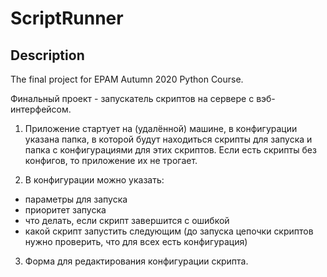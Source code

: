 # ScriptRunner

## Description
The final project for EPAM Autumn 2020 Python Course.

Финальный проект - запускатель скриптов на сервере с вэб-интерфейсом.

1. Приложение стартует на (удалённой) машине,
в конфигурации указана папка, в которой будут находиться
скрипты для запуска и папка с конфигурациями для этих скриптов.
Если есть скрипты без конфигов, то приложение их не трогает.

2. В конфигурации можно указать:
  * параметры для запуска
  * приоритет запуска
  * что делать, если скрипт завершится с ошибкой
  * какой скрипт запустить следующим
  (до запуска цепочки скриптов нужно проверить, что для всех есть конфигурация)

3. Форма для редактирования конфигурации скрипта.
